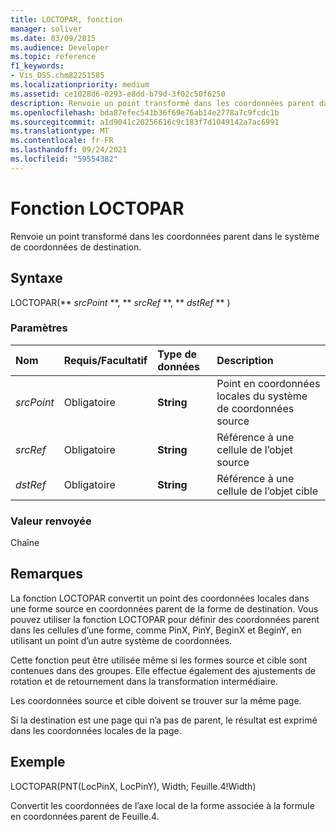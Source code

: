 ```yaml
---
title: LOCTOPAR, fonction
manager: soliver
ms.date: 03/09/2015
ms.audience: Developer
ms.topic: reference
f1_keywords:
- Vis_DSS.chm82251585
ms.localizationpriority: medium
ms.assetid: ce1028d6-0293-e8dd-b79d-3f02c50f6250
description: Renvoie un point transformé dans les coordonnées parent dans le système de coordonnées de destination.
ms.openlocfilehash: bda87efec541b36f69e76ab14e2778a7c9fcdc1b
ms.sourcegitcommit: a1d9041c20256616c9c183f7d1049142a7ac6991
ms.translationtype: MT
ms.contentlocale: fr-FR
ms.lasthandoff: 09/24/2021
ms.locfileid: "59554382"
---
```

# <a name="loctopar-function"></a>Fonction LOCTOPAR

Renvoie un point transformé dans les coordonnées parent dans le système de coordonnées de destination.
  
## <a name="syntax"></a>Syntaxe

LOCTOPAR(** *srcPoint* **, ** *srcRef* **, ** *dstRef* ** ) 
  
### <a name="parameters"></a>Paramètres

|**Nom**|**Requis/Facultatif**|**Type de données**|**Description**|
|:-----|:-----|:-----|:-----|
| _srcPoint_ <br/> |Obligatoire  <br/> |**String** <br/> | Point en coordonnées locales du système de coordonnées source  <br/> |
| _srcRef_ <br/> |Obligatoire  <br/> |**String** <br/> | Référence à une cellule de l’objet source  <br/> |
| _dstRef_ <br/> |Obligatoire  <br/> |**String** <br/> | Référence à une cellule de l’objet cible  <br/> |
   
### <a name="return-value"></a>Valeur renvoyée

Chaîne
  
## <a name="remarks"></a>Remarques

La fonction LOCTOPAR convertit un point des coordonnées locales dans une forme source en coordonnées parent de la forme de destination. Vous pouvez utiliser la fonction LOCTOPAR pour définir des coordonnées parent dans les cellules d’une forme, comme PinX, PinY, BeginX et BeginY, en utilisant un point d’un autre système de coordonnées. 
  
Cette fonction peut être utilisée même si les formes source et cible sont contenues dans des groupes. Elle effectue également des ajustements de rotation et de retournement dans la transformation intermédiaire. 
  
Les coordonnées source et cible doivent se trouver sur la même page. 
  
Si la destination est une page qui n’a pas de parent, le résultat est exprimé dans les coordonnées locales de la page. 
  
## <a name="example"></a>Exemple

LOCTOPAR(PNT(LocPinX, LocPinY), Width; Feuille.4!Width) 
  
Convertit les coordonnées de l’axe local de la forme associée à la formule en coordonnées parent de Feuille.4. 
  

